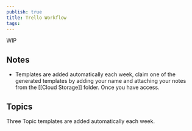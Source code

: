 ```yaml
---
publish: true
title: Trello Workflow
tags:
---
```



WIP
## Notes

- Templates are added automatically each week, claim one of the generated templates by adding your name and attaching your notes from the [[Cloud Storage]] folder. Once you have access.

## Topics

Three Topic templates are added automatically each week. 



